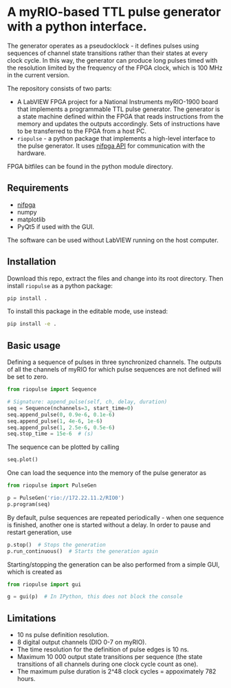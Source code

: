 # A myRIO-based TTL pulse generator with a python interface.

The generator operates as a pseudocklock - it defines pulses using sequences of channel state transitions rather than their states at every clock cycle. In this way, the generator can produce long pulses timed with the resolution limited by the frequency of the FPGA clock, which is 100 MHz in the current version. 

The repository consists of two parts: 
 * A LabVIEW FPGA project for a National Instruments myRIO-1900 board that implements a programmable TTL pulse generator. The generator is a state machine defined within the FPGA that reads instructions from the memory and updates the outputs accordingly. Sets of instructions have to be transferred to the FPGA from a host PC.
 * `riopulse` - a python package that implements a high-level interface to the pulse generator. It uses [nifpga API](https://nifpga-python.readthedocs.io/) for communication with the hardware.
 
 FPGA bitfiles can be found in the python module directory. 

## Requirements
* [nifpga](https://nifpga-python.readthedocs.io/) 
* numpy
* matplotlib
* PyQt5 if used with the GUI.

The software can be used without LabVIEW running on the host computer. 

## Installation
Download this repo, extract the files and change into its root directory. Then install `riopulse` as a python package:

```bash
pip install .
```

To install this package in the editable mode, use instead:

```bash
pip install -e .
```

## Basic usage

Defining a sequence of pulses in three synchronized channels. The outputs of all the channels of myRIO for which pulse sequences are not defined will be set to zero.

```python
from riopulse import Sequence

# Signature: append_pulse(self, ch, delay, duration)
seq = Sequence(nchannels=3, start_time=0)
seq.append_pulse(0, 0.9e-6, 0.1e-6)
seq.append_pulse(1, 4e-6, 1e-6)
seq.append_pulse(1, 2.5e-6, 0.5e-6)
seq.stop_time = 15e-6  # (s)
```

The sequence can be plotted by calling

```python
seq.plot()
```

One can load the sequence into the memory of the pulse generator as

```python
from riopulse import PulseGen

p = PulseGen('rio://172.22.11.2/RIO0')
p.program(seq)
```

By default, pulse sequences are repeated periodically - when one sequence is finished, another one is started without a delay. In order to pause and restart generation, use

```python
p.stop()  # Stops the generation
p.run_continuous()  # Starts the generation again
```

Starting/stopping the generation can be also performed from a simple GUI, which is created as

```python
from riopulse import gui

g = gui(p)  # In IPython, this does not block the console
```

## Limitations
* 10 ns pulse definition resolution.
* 8 digital output channels (DIO 0-7 on myRIO).
* The time resolution for the definition of pulse edges is 10 ns.
* Maximum 10 000 output state transitions per sequence (the state transitions of all channels during one clock cycle count as one).
* The maximum pulse duration is 2^48 clock cycles = appoximately 782 hours.


